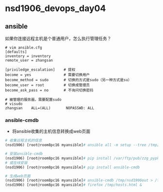 # nsd1906_devops_day04

## ansible

如果你连接远程主机是个普通用户，怎么执行管理任务？

```shell
# vim ansible.cfg
[defaults]
inventory = inventory
remote_user = zhangsan

[priviledge_escalation]    # 提权
become = yes               # 需要切换用户
become_method = sudo       # 切换的方式是sudo（另一种方式是su）
become_user = root         # 切换成管理员
become_ask_pass = no       # 不询问切换密码

# 被管理的服务器，需要配置sudo
# visudo
zhangsan	ALL=(ALL)		NOPASSWD: ALL
```

### ansible-cmdb

- 将ansible收集的主机信息转换成web页面

```python
# 收集远程主机的信息
(nsd1906) [root@room8pc16 myansible]# ansible all -m setup --tree /tmp/nsd1906out

# 安装ansible-cmdb
(nsd1906) [root@room8pc16 myansible]# pip install /var/ftp/pub/zzg_pypkgs/ansible-cmdb_pkgs/*
# 或在线安装
(nsd1906) [root@room8pc16 myansible]# pip install ansible-cmdb

# 生成web页面
(nsd1906) [root@room8pc16 myansible]# ansible-cmdb /tmp/nsd1906out > /tmp/hosts.html
(nsd1906) [root@room8pc16 myansible]# firefox /tmp/hosts.html &

```













